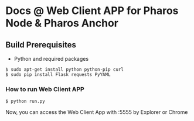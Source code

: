 # Docs @ Web Client APP for Pharos Node & Pharos Anchor

## Build Prerequisites ##
- Python and required packages
```shell
$ sudo apt-get install python python-pip curl
$ sudo pip install Flask requests PyYAML
```

### How to run Web Client APP

 ```shell
$ python run.py
``` 

Now, you can access the Web Client App with <Host IP>:5555 by Explorer or Chrome

